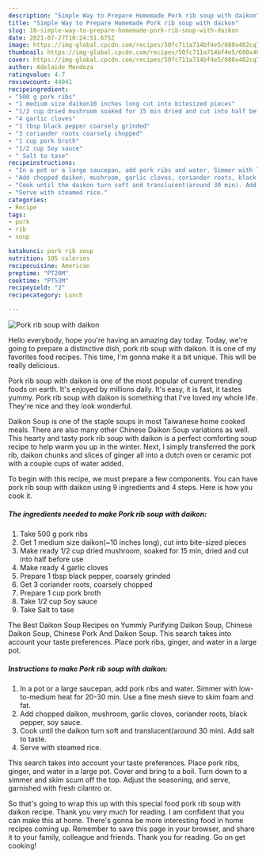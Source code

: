 ```yaml
---
description: "Simple Way to Prepare Homemade Pork rib soup with daikon"
title: "Simple Way to Prepare Homemade Pork rib soup with daikon"
slug: 18-simple-way-to-prepare-homemade-pork-rib-soup-with-daikon
date: 2021-07-27T10:24:51.675Z
image: https://img-global.cpcdn.com/recipes/50fc711a714bf4e5/680x482cq70/pork-rib-soup-with-daikon-recipe-main-photo.jpg
thumbnail: https://img-global.cpcdn.com/recipes/50fc711a714bf4e5/680x482cq70/pork-rib-soup-with-daikon-recipe-main-photo.jpg
cover: https://img-global.cpcdn.com/recipes/50fc711a714bf4e5/680x482cq70/pork-rib-soup-with-daikon-recipe-main-photo.jpg
author: Adelaide Mendoza
ratingvalue: 4.7
reviewcount: 44041
recipeingredient:
- "500 g pork ribs"
- "1 medium size daikon10 inches long cut into bitesized pieces"
- "1/2 cup dried mushroom soaked for 15 min dried and cut into half before use"
- "4 garlic cloves"
- "1 tbsp black pepper coarsely grinded"
- "3 coriander roots coarsely chopped"
- "1 cup pork broth"
- "1/2 cup Soy sauce"
- " Salt to tase"
recipeinstructions:
- "In a pot or a large saucepan, add pork ribs and water. Simmer with low-to-medium heat for 20-30 min. Use a fine mesh sieve to skim foam and fat."
- "Add chopped daikon, mushroom, garlic cloves, coriander roots, black pepper, soy sauce."
- "Cook until the daikon turn soft and translucent(around 30 min). Add salt to taste."
- "Serve with steamed rice."
categories:
- Recipe
tags:
- pork
- rib
- soup

katakunci: pork rib soup 
nutrition: 105 calories
recipecuisine: American
preptime: "PT20M"
cooktime: "PT53M"
recipeyield: "2"
recipecategory: Lunch

---
```



![Pork rib soup with daikon](https://img-global.cpcdn.com/recipes/50fc711a714bf4e5/680x482cq70/pork-rib-soup-with-daikon-recipe-main-photo.jpg)

Hello everybody, hope you're having an amazing day today. Today, we're going to prepare a distinctive dish, pork rib soup with daikon. It is one of my favorites food recipes. This time, I'm gonna make it a bit unique. This will be really delicious.

Pork rib soup with daikon is one of the most popular of current trending foods on earth. It's enjoyed by millions daily. It's easy, it is fast, it tastes yummy. Pork rib soup with daikon is something that I've loved my whole life. They're nice and they look wonderful.

Daikon Soup is one of the staple soups in most Taiwanese home cooked meals. There are also many other Chinese Daikon Soup variations as well. This hearty and tasty pork rib soup with daikon is a perfect comforting soup recipe to help warm you up in the winter. Next, I simply transferred the pork rib, daikon chunks and slices of ginger all into a dutch oven or ceramic pot with a couple cups of water added.


To begin with this recipe, we must prepare a few components. You can have pork rib soup with daikon using 9 ingredients and 4 steps. Here is how you cook it.

<!--inarticleads1-->

##### The ingredients needed to make Pork rib soup with daikon:

1. Take 500 g pork ribs
1. Get 1 medium size daikon(~10 inches long), cut into bite-sized pieces
1. Make ready 1/2 cup dried mushroom, soaked for 15 min, dried and cut into half before use
1. Make ready 4 garlic cloves
1. Prepare 1 tbsp black pepper, coarsely grinded
1. Get 3 coriander roots, coarsely chopped
1. Prepare 1 cup pork broth
1. Take 1/2 cup Soy sauce
1. Take  Salt to tase


The Best Daikon Soup Recipes on Yummly Purifying Daikon Soup, Chinese Daikon Soup, Chinese Pork And Daikon Soup. This search takes into account your taste preferences. Place pork ribs, ginger, and water in a large pot. 

<!--inarticleads2-->

##### Instructions to make Pork rib soup with daikon:

1. In a pot or a large saucepan, add pork ribs and water. Simmer with low-to-medium heat for 20-30 min. Use a fine mesh sieve to skim foam and fat.
1. Add chopped daikon, mushroom, garlic cloves, coriander roots, black pepper, soy sauce.
1. Cook until the daikon turn soft and translucent(around 30 min). Add salt to taste.
1. Serve with steamed rice.


This search takes into account your taste preferences. Place pork ribs, ginger, and water in a large pot. Cover and bring to a boil. Turn down to a simmer and skim scum off the top. Adjust the seasoning, and serve, garnished with fresh cilantro or. 

So that's going to wrap this up with this special food pork rib soup with daikon recipe. Thank you very much for reading. I am confident that you can make this at home. There's gonna be more interesting food in home recipes coming up. Remember to save this page in your browser, and share it to your family, colleague and friends. Thank you for reading. Go on get cooking!
